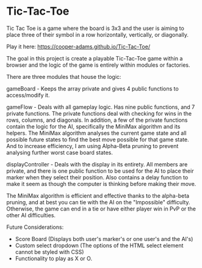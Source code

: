 # Tic-Tac-Toe

Tic Tac Toe is a game where the board is 3x3 and the user is aiming to place three of their symbol in a row horizontally, vertically, or diagonally.

Play it here: https://cooper-adams.github.io/Tic-Tac-Toe/

The goal in this project is create a playable Tic-Tac-Toe game within a browser and the logic of the game is entirely within modules or factories.

There are three modules that house the logic:

gameBoard - Keeps the array private and gives 4 public functions to access/modify it.

gameFlow - Deals with all gameplay logic. Has nine public functions, and 7 private functions. The private functions deal with checking for wins in the rows, columns, and diagonals. In addition, a few of the private functions contain the logic for the AI, specifically the MiniMax algorithm and its helpers. The MiniMax algorithm analyses the current game state and all possible future states to find the best move possible for that game state. And to increase efficiency, I am using Alpha-Beta pruning to prevent analysing further worst case board states.

displayController - Deals with the display in its entirety. All members are private, and there is one public function to be used for the AI to place their marker when they select their position. Also contains a delay function to make it seem as though the computer is thinking before making their move.


The MiniMax algorithm is efficient and effective thanks to the alpha-beta pruning, and at best you can tie with the AI on the "Impossible" difficulty. Otherwise, the game can end in a tie or have either player win in PvP or the other AI difficulties.

Future Considerations:

- Score Board (Displays both user's marker's or one user's and the AI's)
- Custom select dropdown (The options of the HTML select element cannot be styled with CSS)
- Functionality to play as X or O.

